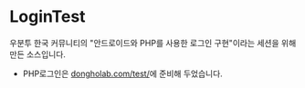 LoginTest
=========
우분투 한국 커뮤니티의 "안드로이드와 PHP를 사용한 로그인 구현"이라는 세션을 위해 만든 소스입니다.
* PHP로그인은 [dongholab.com/test/](http://www.dongholab.com/test/)에 준비해 두었습니다.
